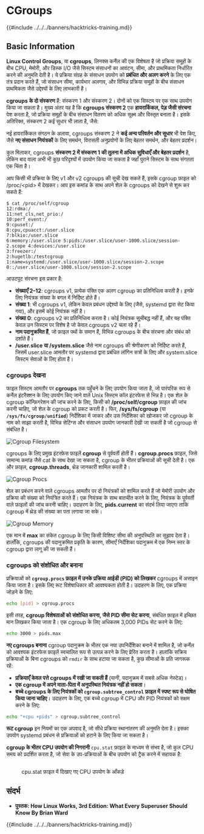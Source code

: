 # CGroups

{{#include ../../../banners/hacktricks-training.md}}

## Basic Information

**Linux Control Groups**, या **cgroups**, लिनक्स कर्नेल की एक विशेषता है जो प्रक्रिया समूहों के बीच CPU, मेमोरी, और डिस्क I/O जैसे सिस्टम संसाधनों का आवंटन, सीमा, और प्राथमिकता निर्धारित करने की अनुमति देती है। ये प्रक्रिया संग्रह के संसाधन उपयोग को **प्रबंधित और अलग करने** के लिए एक तंत्र प्रदान करते हैं, जो संसाधन सीमा, कार्यभार अलगाव, और विभिन्न प्रक्रिया समूहों के बीच संसाधन प्राथमिकता जैसे उद्देश्यों के लिए लाभकारी है।

**cgroups के दो संस्करण** हैं: संस्करण 1 और संस्करण 2। दोनों को एक सिस्टम पर एक साथ उपयोग किया जा सकता है। मुख्य अंतर यह है कि **cgroups संस्करण 2** एक **हायरार्किकल, पेड़ जैसी संरचना** पेश करता है, जो प्रक्रिया समूहों के बीच संसाधन वितरण को अधिक सूक्ष्म और विस्तृत बनाता है। इसके अतिरिक्त, संस्करण 2 कई सुधार भी लाता है, जैसे:

नई हायरार्किकल संगठन के अलावा, cgroups संस्करण 2 ने **कई अन्य परिवर्तन और सुधार** भी पेश किए, जैसे **नए संसाधन नियंत्रकों** के लिए समर्थन, विरासती अनुप्रयोगों के लिए बेहतर समर्थन, और बेहतर प्रदर्शन।

कुल मिलाकर, cgroups **संस्करण 2 में संस्करण 1 की तुलना में अधिक सुविधाएँ और बेहतर प्रदर्शन** है, लेकिन बाद वाला अभी भी कुछ परिदृश्यों में उपयोग किया जा सकता है जहाँ पुराने सिस्टम के साथ संगतता एक चिंता है।

आप किसी भी प्रक्रिया के लिए v1 और v2 cgroups की सूची देख सकते हैं, इसके cgroup फ़ाइल को /proc/\<pid> में देखकर। आप इस कमांड के साथ अपने शेल के cgroups को देखने से शुरू कर सकते हैं:
```shell-session
$ cat /proc/self/cgroup
12:rdma:/
11:net_cls,net_prio:/
10:perf_event:/
9:cpuset:/
8:cpu,cpuacct:/user.slice
7:blkio:/user.slice
6:memory:/user.slice 5:pids:/user.slice/user-1000.slice/session-2.scope 4:devices:/user.slice
3:freezer:/
2:hugetlb:/testcgroup
1:name=systemd:/user.slice/user-1000.slice/session-2.scope
0::/user.slice/user-1000.slice/session-2.scope
```
आउटपुट संरचना इस प्रकार है:

- **संख्याएँ 2–12**: cgroups v1, प्रत्येक पंक्ति एक अलग cgroup का प्रतिनिधित्व करती है। इनके लिए नियंत्रक संख्या के बगल में निर्दिष्ट होते हैं।
- **संख्या 1**: भी cgroups v1, लेकिन केवल प्रबंधन उद्देश्यों के लिए (जैसे, systemd द्वारा सेट किया गया), और इसमें कोई नियंत्रक नहीं है।
- **संख्या 0**: cgroups v2 का प्रतिनिधित्व करता है। कोई नियंत्रक सूचीबद्ध नहीं हैं, और यह पंक्ति केवल उन सिस्टम पर विशेष है जो केवल cgroups v2 चला रहे हैं।
- **नाम पदानुक्रमित हैं**, जो फ़ाइल पथों के समान हैं, विभिन्न cgroups के बीच संरचना और संबंध को दर्शाते हैं।
- **/user.slice या /system.slice** जैसे नाम cgroups की श्रेणीकरण को निर्दिष्ट करते हैं, जिसमें user.slice आमतौर पर systemd द्वारा प्रबंधित लॉगिन सत्रों के लिए और system.slice सिस्टम सेवाओं के लिए होता है।

### cgroups देखना

फाइल सिस्टम आमतौर पर **cgroups** तक पहुँचने के लिए उपयोग किया जाता है, जो पारंपरिक रूप से कर्नेल इंटरैक्शन के लिए उपयोग किए जाने वाले Unix सिस्टम कॉल इंटरफेस से भिन्न है। एक शेल के cgroup कॉन्फ़िगरेशन की जांच करने के लिए, किसी को **/proc/self/cgroup** फ़ाइल की जांच करनी चाहिए, जो शेल के cgroup को प्रकट करती है। फिर, **/sys/fs/cgroup** (या **`/sys/fs/cgroup/unified`**) निर्देशिका में जाकर और उस निर्देशिका को खोजकर जो cgroup के नाम को साझा करती है, विभिन्न सेटिंग्स और संसाधन उपयोग जानकारी देखी जा सकती है जो cgroup से संबंधित है।

![Cgroup Filesystem](<../../../images/image (1128).png>)

cgroups के लिए प्रमुख इंटरफ़ेस फ़ाइलें **cgroup** से पूर्ववर्ती होती हैं। **cgroup.procs** फ़ाइल, जिसे सामान्य कमांड जैसे cat के साथ देखा जा सकता है, cgroup के भीतर प्रक्रियाओं की सूची देती है। एक और फ़ाइल, **cgroup.threads**, थ्रेड जानकारी शामिल करती है।

![Cgroup Procs](<../../../images/image (281).png>)

शेल का प्रबंधन करने वाले cgroups आमतौर पर दो नियंत्रकों को शामिल करते हैं जो मेमोरी उपयोग और प्रक्रिया की संख्या को नियंत्रित करते हैं। एक नियंत्रक के साथ बातचीत करने के लिए, नियंत्रक के पूर्ववर्ती वाले फ़ाइलों की जांच करनी चाहिए। उदाहरण के लिए, **pids.current** का संदर्भ लिया जाएगा ताकि cgroup में थ्रेड की संख्या का पता लगाया जा सके।

![Cgroup Memory](<../../../images/image (677).png>)

एक मान में **max** का संकेत cgroup के लिए किसी विशिष्ट सीमा की अनुपस्थिति का सुझाव देता है। हालाँकि, cgroups की पदानुक्रमित प्रकृति के कारण, सीमाएँ निर्देशिका पदानुक्रम में एक निम्न स्तर के cgroup द्वारा लागू की जा सकती हैं।

### cgroups को संशोधित और बनाना

प्रक्रियाओं को **`cgroup.procs` फ़ाइल में उनके प्रक्रिया आईडी (PID) को लिखकर** cgroups में असाइन किया जाता है। इसके लिए रूट विशेषाधिकार की आवश्यकता होती है। उदाहरण के लिए, एक प्रक्रिया जोड़ने के लिए:
```bash
echo [pid] > cgroup.procs
```
इसी तरह, **cgroup विशेषताओं को संशोधित करना, जैसे PID सीमा सेट करना**, संबंधित फ़ाइल में इच्छित मान लिखकर किया जाता है। एक cgroup के लिए अधिकतम 3,000 PIDs सेट करने के लिए:
```bash
echo 3000 > pids.max
```
**नए cgroups बनाना** cgroup पदानुक्रम के भीतर एक नया उपनिर्देशिका बनाने में शामिल है, जो कर्नेल को आवश्यक इंटरफेस फ़ाइलें स्वचालित रूप से उत्पन्न करने के लिए प्रेरित करता है। हालांकि सक्रिय प्रक्रियाओं के बिना cgroups को `rmdir` के साथ हटाया जा सकता है, कुछ सीमाओं के प्रति जागरूक रहें:

- **प्रक्रियाएँ केवल पत्ते cgroups में रखी जा सकती हैं** (यानी, पदानुक्रम में सबसे अधिक नेस्टेड)।
- **एक cgroup में अपने माता-पिता में अनुपस्थित नियंत्रक नहीं हो सकता**।
- **बच्चे cgroups के लिए नियंत्रकों को `cgroup.subtree_control` फ़ाइल में स्पष्ट रूप से घोषित किया जाना चाहिए**। उदाहरण के लिए, एक बच्चे cgroup में CPU और PID नियंत्रकों को सक्षम करने के लिए:
```bash
echo "+cpu +pids" > cgroup.subtree_control
```
**रूट cgroup** इन नियमों का एक अपवाद है, जो सीधे प्रक्रिया स्थानांतरण की अनुमति देता है। इसका उपयोग systemd प्रबंधन से प्रक्रियाओं को हटाने के लिए किया जा सकता है।

**cgroup के भीतर CPU उपयोग की निगरानी** `cpu.stat` फ़ाइल के माध्यम से संभव है, जो कुल CPU समय को प्रदर्शित करता है, जो सेवा के उप-प्रक्रियाओं के बीच उपयोग को ट्रैक करने में सहायक है:

<figure><img src="../../../images/image (908).png" alt=""><figcaption><p>cpu.stat फ़ाइल में दिखाए गए CPU उपयोग के आँकड़े</p></figcaption></figure>

## संदर्भ

- **पुस्तक: How Linux Works, 3rd Edition: What Every Superuser Should Know By Brian Ward**

{{#include ../../../banners/hacktricks-training.md}}

